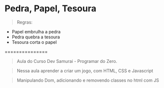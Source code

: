 # Pedra, Papel, Tesoura

>Regras:

+ Papel embrulha a pedra
+ Pedra quebra a tesoura
+ Tesoura corta o papel

===============

> Aula do Curso Dev Samurai - Programar do Zero.

> Nessa aula aprender a criar um jogo, com HTML, CSS e Javascript

> Manipulando Dom, adicionando e removendo classes no html com JS
